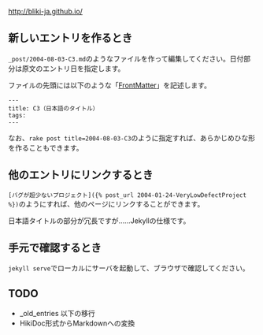 http://bliki-ja.github.io/

## 新しいエントリを作るとき

``_post/2004-08-03-C3.md``のようなファイルを作って編集してください。日付部分は原文のエントリ日を指定します。

ファイルの先頭には以下のような「[FrontMatter](http://jekyllrb.com/docs/frontmatter/)」を記述します。

```
---
title: C3（日本語のタイトル）
tags:
---
```

なお、``rake post title=2004-08-03-C3``のように指定すれば、あらかじめひな形を作ることもできます。

## 他のエントリにリンクするとき

``[バグが超少ないプロジェクト]({% post_url 2004-01-24-VeryLowDefectProject %})``のようにすれば、他のページにリンクすることができます。

日本語タイトルの部分が冗長ですが……Jekyllの仕様です。

## 手元で確認するとき

``jekyll serve``でローカルにサーバを起動して、ブラウザで確認してください。

## TODO

* _old_entries 以下の移行
* HikiDoc形式からMarkdownへの変換
